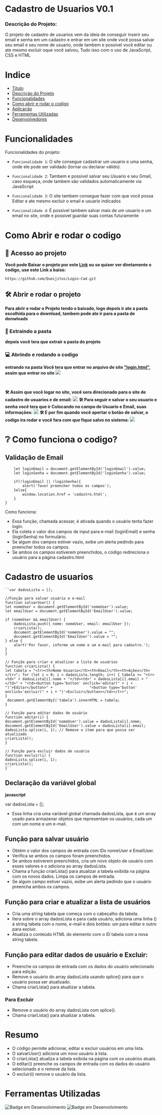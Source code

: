 
# Cadastro de Usuarios V0.1

### Descrição do Projeto:

O projeto de cadastro de usuarios vem da ideia de conseguir inserir seu email e senha em um cadastro e entrar em um site onde você possa salvar seu email e seu nome de usuario, onde tambem e possivel você editar ou ate mesmo excluir oque você salvou, Tudo isso com o uso de JavaScript, CSS e HTML 

# Indice
- [Titulo](#cadastro-de-usuarios-v01)
- [Descrição do Projeto](#descrição-do-projeto)
- [Funcionalidades](#funcionalidades)
- [Como abrir e rodar o codigo](#como-abrir-e-rodar-o-codigo)
- [Aplicação](#❔como-funciona-o-codigo)
- [Ferramentas Utilizadas](#ferramentas-utilizadas)
- [Desenvolvedores]()

# Funcionalidades
Funcionalidades do projeto:
- `Funcionalidade 1`: O site consegue cadastrar um usuario e uma senha, onde ele pode ser validado (tornar ou declarar válido).
- `Funcionalidade 2`: Tambem e possivel salvar seu Usuario e seu Gmail, caso esqueça, onde tambem são validados automaticamente via JavaScript
- `Funcionalidade 3`: O site tambem consegue fazer com que você possa Editar e ate mesmo excluir o email e usuario indicados 

- `Funcionalidade 4`: É possivel tambem salvar mais de um usuario e um email no site, onde e possivel guardar suas contas futuramente


# Como Abrir e rodar o codigo
## 📁 Acesso ao projeto

**Você pode Baixar o projeto por este [Link]() ou se quiser ver diretamente o codigo, use este Link a baixo:**

```https://github.com/Queijitos/Login-Cad.git```

## 🛠️ Abrir e rodar o projeto


**Para abrir e rodar o Projeto tendo o baixado, logo depois ir ate a pasta escolhida para o download, tambem pode ate ir para a pasta de donwloads**
### 🔧  Extraindo a pasta 	
**depois você tera que extrair a pasta do projeto**
###	💻 Abrindo e rodando o codigo
**entrando na pasta Você tera que entrar no arquivo de site ["login.html"](login.html),
assim que entrar no site**
![](login.png)

<br>

**🛠️ Assim que você logar no site, você sera direcionado para o site de cadastro de usuarios e de email:**
![](comeco.jpeg)
**🛠️ Para seguir e salvar o seu usuario e senha você tera que ir Colocando no campo de Usuario e Email, suas informações:**
![](meio.jpeg)
**🛠️ E por fim quando você apertar o botão de salvar, o codigo ira rodar e você fara com que fique salvo no sistema:**
![](fim.jpeg)

# ❔ Como funciona o codigo?
## Validação de Email
```function acessar(){
    let loginEmail = document.getElementById('loginEmail').value;
    let loginSenha = document.getElementById('loginSenha').value;
  
    if(!loginEmail || !loginSenha){
        alert('favor preencher todos os campos');
    }else{
        window.location.href = 'cadastro.html';
    }
}
````
Como funciona:

 - Essa função, chamada acessar, é ativada quando o usuário tenta fazer login.
- Ela coleta o valor dos campos de input para e-mail (loginEmail) e senha (loginSenha) no formulário.
- Se algum dos campos estiver vazio, exibe um alerta pedindo para preencher todos os campos.
- Se ambos os campos estiverem preenchidos, o código redireciona o usuário para a página cadastro.html 

# Cadastro de usuarios

    ``var dadosLista = [];

    //Função para salvar usuário e e-mail
    function salvarUser() {
    let nomeUser = document.getElementById('nomeUser').value;
    let emailUser = document.getElementById('EmailUser').value;

    if (nomeUser && emailUser) {
        dadosLista.push({ nome: nomeUser, email: emailUser });
        criarLista();
        document.getElementById('nomeUser').value = "";
        document.getElementById('EmailUser').value = "";
    } else {
        alert('Por favor, informe um nome e um e-mail para cadastro.');
    }
    }

    // Função para criar e atualizar a lista de usuários
    function criarLista() {
    let tabela = "<tr><th>Nome Usuario</th><th>Email</th><th>Ações</th></tr>"; for (let i = 0; i < dadosLista.length; i++) { tabela += "<tr><td>" + dadosLista[i].nome + "</td><td>" + dadosLista[i].email + "</td>" + "<td><button type='button' onclick='editar(" + i + ")'>Editar</button>" +                 "<button type='button' onclick='excluir(" + i + ")'>Excluir</button></td></tr>";
    }
     document.getElementByI('tabela').innerHTML = tabela;
    }

    // Função para editar dados de usuário
    function editar(i) {
    document.getElementById('nomeUser').value = dadosLista[i].nome;
    document.getElementById('EmailUser').value = dadosLista[i].email;
    dadosLista.splice(i, 1); // Remove o item para que possa ser atualizado
    criarLista();
    }

    // Função para excluir dados de usuário
    function excluir(i) {
    dadosLista.splice(i, 1);
    criarLista();
    }``
## Declaração da variável global
**javascript**

var dadosLista = [];
- Essa linha cria uma variável global chamada dadosLista, que é um array usado para armazenar objetos que representam os usuários, cada um com um nome e um e-mail.
## Função para salvar usuário

- Obtém o valor dos campos de entrada com IDs nomeUser e EmailUser.
- Verifica se ambos os campos foram preenchidos.
- Se ambos estiverem preenchidos, cria um novo objeto de usuário com esses valores e o adiciona ao array dadosLista.
- Chama a função criarLista() para atualizar a tabela exibida na página com os novos dados.
Limpa os campos de entrada.
- Se algum campo estiver vazio, exibe um alerta pedindo que o usuário preencha ambos os campos.
##  Função para criar e atualizar a lista de usuários
- Cria uma string tabela que começa com o cabeçalho da tabela.
- Itera sobre o array dadosLista e para cada usuário, adiciona uma linha (<tr>) à string tabela com o nome, e-mail e dois botões: um para editar e outro para excluir.
- Atualiza o conteúdo HTML do elemento com o ID tabela com a nova string tabela.

## Função para editar dados de usuário e Excluir:
- Preenche os campos de entrada com os dados do usuário selecionado para edição.
- Remove o usuário do array dadosLista usando splice() para que o usuário possa ser atualizado.
- Chama criarLista() para atualizar a tabela.

### **Para Excluir**
- Remove o usuário do array dadosLista com splice().
- Chama criarLista() para atualizar a tabela.

# Resumo
- O código permite adicionar, editar e excluir usuários em uma lista.
- O salvarUser() adiciona um novo usuário à lista.
- O criarLista() atualiza a tabela exibida na página com os usuários atuais.
- O editar(i) preenche os campos de entrada com os dados do usuário selecionado e o remove da lista.
- O excluir(i) remove o usuário da lista.

# Ferramentas Utilizadas
![Badge em Desenvolvimento](http://img.shields.io/static/v1?label=STATUS&message=EM%20DESENVOLVIMENTO&color=GREEN&style=for-the-badge)
![Badge em Desenvolvimento](http://img.shields.io/static/v1?label=STATUS&message=EM%20DESENVOLVIMENTO&color=GREEN&style=for-the-badge)